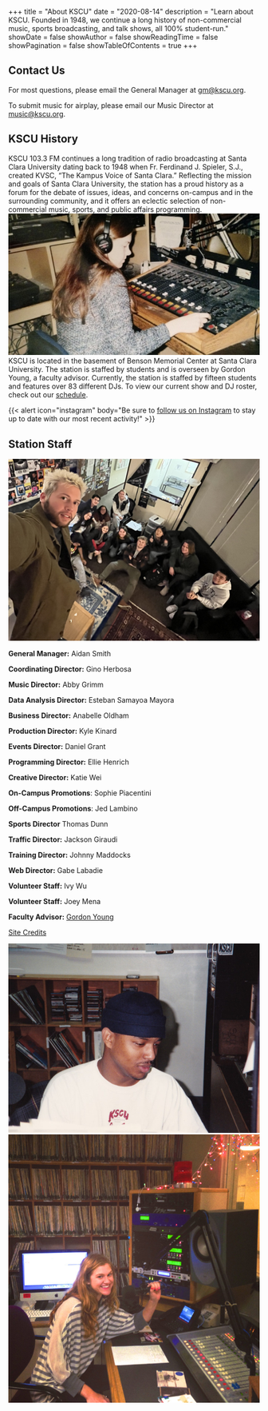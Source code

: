 +++
title = "About KSCU"
date = "2020-08-14"
description = "Learn about KSCU. Founded in 1948, we continue a long history of non-commercial music, sports broadcasting, and talk shows, all 100% student-run."
showDate = false
showAuthor = false
showReadingTime = false
showPagination = false
showTableOfContents = true
+++

<style>
#metadata {
display: none;
}

    #article-header {
        padding-bottom: 12px;
    }

</style>

## Contact Us

For most questions, please email the General Manager at [gm@kscu.org](mailto:gm@kscu.org).

To submit music for airplay, please email our Music Director at [music@kscu.org](mailto:music@kscu.org).

## KSCU History

KSCU 103.3 FM continues a long tradition of radio broadcasting at Santa Clara University dating back to 1948 when Fr. Ferdinand J. Spieler, S.J., created KVSC, “The Kampus Voice of Santa Clara.” Reflecting the mission and goals of Santa Clara University, the station has a proud history as a forum for the debate of issues, ideas, and concerns on-campus and in the surrounding community, and it offers an eclectic selection of non-commercial music, sports, and public affairs programming.
![KSCU Board](kscu-vintage-board.jpg "Vintage KSCU Broadcasting Board")
KSCU is located in the basement of Benson Memorial Center at Santa Clara University. The station is staffed by students and is overseen by Gordon Young, a faculty advisor. Currently, the station is staffed by fifteen students and features over 83 different DJs. To view our current show and DJ roster, check out our [schedule](/schedule/).

{{< alert icon="instagram" body="Be sure to [follow us on Instagram](https://www.instagram.com/kscuradio/) to stay up to date with our most recent activity!" >}}

## Station Staff

![KSCU Staff Members](kscu-2023-staff.jpeg)

**General Manager:** Aidan Smith

**Coordinating Director:** Gino Herbosa

**Music Director:** Abby Grimm

**Data Analysis Director:** Esteban Samayoa Mayora

**Business Director:** Anabelle Oldham

**Production Director:** Kyle Kinard

**Events Director:** Daniel Grant

**Programming Director:** Ellie Henrich

**Creative Director:** Katie Wei

**On-Campus Promotions**: Sophie Piacentini

**Off-Campus Promotions**: Jed Lambino

**Sports Director** Thomas Dunn

**Traffic Director:** Jackson Giraudi

**Training Director:** Johnny Maddocks

**Web Director:** Gabe Labadie

**Volunteer Staff:** Ivy Wu

**Volunteer Staff:** Joey Mena

**Faculty Advisor:** [Gordon Young](mailto:gyoung@scu.edu)

[Site Credits](/credits/)

![KSCU Staff Members](kscu-vintage-2.jpg "Former KSCU Staff Member")
![KSCU Studio](kscu-studio.jpg "Current KSCU Studio")
